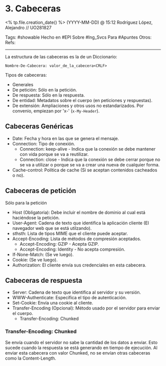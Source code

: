 # 3. Cabeceras
<% tp.file.creation_date() %> (YYYY-MM-DD) @ 15:12
Rodríguez López, Alejandro // UO281827

Tags:
	#showable
	Hecho en #EPI
	Sobre #Ing_Svcs
	Para #Apuntes
	Otros:
	Refs:
 
<hr>

La estructura de las cabeceras es la de un Diccionario:
```http
Nombre-De-Cabecera: valor_de_la_cabecera<CRLF>
```

Tipos de cabeceras:
- Generales
- De petición: Sólo en la petición.
- De respuesta: Sólo en la respuesta.
- De entidad: Metadatos sobre el cuerpo (en peticiones y respuestas).
- De extensión: Ampliaciones y otros usos no estandarizados. Por convenio, empiezan por 'x-' (`x-My-Header`).

## Cabeceras Genéricas

- Date: Fecha y hora en las que se genera el mensaje.
- Connection: Tipo de conexión.
	- Connection: keep-alive - Indica que la conexión se debe mantener con vida porque se va a reutilizar.
	- Connection: close - Indica que la conexión se debe cerrar porque no se va a utilizar o porque se va a crear una nueva de cualquier forma.
- Cache-control: Política de cache (Si se aceptan contenidos cacheados o no).

## Cabeceras de petición

Sólo para la petición

- Host (Obligatoria): Debe incluir el nombre de dominio al cual está haciéndose la petición.
- User-Agent: Cadena de texto que identifica la aplicación cliente (El navegador web que se está utilzando).
- sthsth: Lista de tipos MIME que el cliente puede aceptar.
- Accept-Encoding: Lista de métodos de compresión aceptados.
	- Accept-Encoding: GZIP - Acepta GZIP.
	- Accept-Encoding: Identity - No acepta compresión.
- If-None-Match: (Se ve luego).
- Cookie: (Se ve luego).
- Authorization: El cliente envía sus credenciales en esta cabecera.

## Cabeceras de respuesta

- Server: Cadena de texto que identifica al servidor y su versión.
- WWW-Authenticate: Especifica el tipo de autenticación.
- Set-Cookie: Envía una cookie al cliente.
- Transfer-Encoding (Opcional): Método usado por el servidor para enviar el cuerpo.
	- Transfer-Encoding: Chunked

### Transfer-Encoding: Chunked

Se envía cuando el servidor no sabe la cantidad de los datos a enviar. Esto sucede cuando la respuesta se está generando en tiempo de ejecución.
Al enviar esta cabecera con valor Chunked, no se envían otras cabeceras como la Content-Length.
